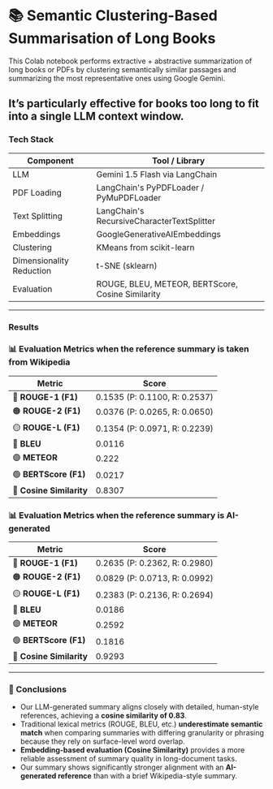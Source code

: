 #  📚 Semantic Clustering-Based Summarisation of Long Books

This Colab notebook performs extractive + abstractive summarization of long books or PDFs by clustering semantically similar passages and summarizing the most representative ones using Google Gemini.

It’s particularly effective for books too long to fit into a single LLM context window.
---

###  Tech Stack

| Component         | Tool / Library                          |
|-------------------|------------------------------------------|
| LLM               | Gemini 1.5 Flash via LangChain           |
| PDF Loading    | LangChain's PyPDFLoader / PyMuPDFLoader      |
| Text Splitting | LangChain's RecursiveCharacterTextSplitter   |   
| Embeddings        | GoogleGenerativeAIEmbeddings             |
| Clustering	| KMeans from scikit-learn |
| Dimensionality Reduction	| t-SNE (sklearn)      |
| Evaluation	| ROUGE, BLEU, METEOR, BERTScore, Cosine Similarity      |

---

### Results

### 📊 Evaluation Metrics when the reference summary is taken from Wikipedia

| Metric               | Score                                  |
|----------------------|----------------------------------------|
| 🔴 **ROUGE-1 (F1)**   | 0.1535 (P: 0.1100, R: 0.2537)           |
| 🟠 **ROUGE-2 (F1)**   | 0.0376 (P: 0.0265, R: 0.0650)           |
| 🟡 **ROUGE-L (F1)**   | 0.1354 (P: 0.0971, R: 0.2239)           |
| 🔵 **BLEU**           | 0.0116                                 |
| 🟣 **METEOR**         | 0.222                                  |
| 🟢 **BERTScore (F1)** | 0.0217                                 |
| 🧠 **Cosine Similarity** | 0.8307                             |

### 📊 Evaluation Metrics when the reference summary is AI-generated

| Metric               | Score                                  |
|----------------------|----------------------------------------|
| 🔴 **ROUGE-1 (F1)**   | 0.2635 (P: 0.2362, R: 0.2980)           |
| 🟠 **ROUGE-2 (F1)**   | 0.0829 (P: 0.0713, R: 0.0992)           |
| 🟡 **ROUGE-L (F1)**   | 0.2383 (P: 0.2136, R: 0.2694)           |
| 🔵 **BLEU**           | 0.0186                                 |
| 🟣 **METEOR**         | 0.2592                                 |
| 🟢 **BERTScore (F1)** | 0.1816                                 |
| 🧠 **Cosine Similarity** | 0.9293


---

### 🧠 Conclusions

- Our LLM-generated summary aligns closely with detailed, human-style references, achieving a **cosine similarity of 0.83**.
- Traditional lexical metrics (ROUGE, BLEU, etc.) **underestimate semantic match** when comparing summaries with differing granularity or phrasing because they rely on surface-level word overlap.
- **Embedding-based evaluation (Cosine Similarity)** provides a more reliable assessment of summary quality in long-document tasks.
- Our summary shows significantly stronger alignment with an **AI-generated reference** than with a brief Wikipedia-style summary.




